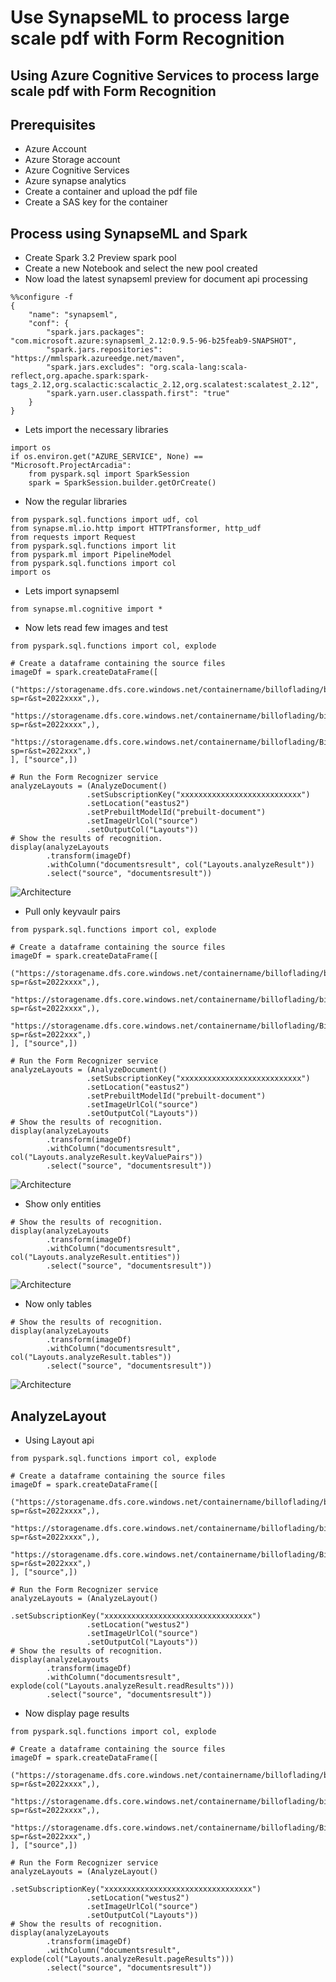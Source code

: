 # Use SynapseML to process large scale pdf with Form Recognition

## Using Azure Cognitive Services to process large scale pdf with Form Recognition

## Prerequisites

- Azure Account
- Azure Storage account
- Azure Cognitive Services
- Azure synapse analytics
- Create a container and upload the pdf file
- Create a SAS key for the container

## Process using SynapseML and Spark

- Create Spark 3.2 Preview spark pool
- Create a new Notebook and select the new pool created
- Now load the latest synapseml preview for document api processing

```
%%configure -f
{
    "name": "synapseml",
    "conf": {
        "spark.jars.packages": "com.microsoft.azure:synapseml_2.12:0.9.5-96-b25feab9-SNAPSHOT",
        "spark.jars.repositories": "https://mmlspark.azureedge.net/maven",
        "spark.jars.excludes": "org.scala-lang:scala-reflect,org.apache.spark:spark-tags_2.12,org.scalactic:scalactic_2.12,org.scalatest:scalatest_2.12",
        "spark.yarn.user.classpath.first": "true"
    }
}
```

- Lets import the necessary libraries

```
import os
if os.environ.get("AZURE_SERVICE", None) == "Microsoft.ProjectArcadia":
    from pyspark.sql import SparkSession
    spark = SparkSession.builder.getOrCreate()
```

- Now the regular libraries

```
from pyspark.sql.functions import udf, col
from synapse.ml.io.http import HTTPTransformer, http_udf
from requests import Request
from pyspark.sql.functions import lit
from pyspark.ml import PipelineModel
from pyspark.sql.functions import col
import os
```

- Lets import synapseml

```
from synapse.ml.cognitive import *
```

- Now lets read few images and test

```
from pyspark.sql.functions import col, explode

# Create a dataframe containing the source files
imageDf = spark.createDataFrame([
  ("https://storagename.dfs.core.windows.net/containername/billoflading/billofladding1.png?sp=r&st=2022xxxx",),
  "https://storagename.dfs.core.windows.net/containername/billoflading/billofladding2.png?sp=r&st=2022xxxx",),
  "https://storagename.dfs.core.windows.net/containername/billoflading/BillofLading_Labeled_resized.jpg?sp=r&st=2022xxx",)
], ["source",])

# Run the Form Recognizer service
analyzeLayouts = (AnalyzeDocument()
                 .setSubscriptionKey("xxxxxxxxxxxxxxxxxxxxxxxxxxx")
                 .setLocation("eastus2")
                 .setPrebuiltModelId("prebuilt-document")
                 .setImageUrlCol("source")
                 .setOutputCol("Layouts"))
# Show the results of recognition.
display(analyzeLayouts
        .transform(imageDf)
        .withColumn("documentsresult", col("Layouts.analyzeResult"))
        .select("source", "documentsresult"))
```

![Architecture](https://github.com/balakreshnan/Samples2022/blob/main/SynapseSpark/images/synapsemlforms4.jpg "Architecture")

- Pull only keyvaulr pairs

```
from pyspark.sql.functions import col, explode

# Create a dataframe containing the source files
imageDf = spark.createDataFrame([
  ("https://storagename.dfs.core.windows.net/containername/billoflading/billofladding1.png?sp=r&st=2022xxxx",),
  "https://storagename.dfs.core.windows.net/containername/billoflading/billofladding2.png?sp=r&st=2022xxxx",),
  "https://storagename.dfs.core.windows.net/containername/billoflading/BillofLading_Labeled_resized.jpg?sp=r&st=2022xxx",)
], ["source",])

# Run the Form Recognizer service
analyzeLayouts = (AnalyzeDocument()
                 .setSubscriptionKey("xxxxxxxxxxxxxxxxxxxxxxxxxxx")
                 .setLocation("eastus2")
                 .setPrebuiltModelId("prebuilt-document")
                 .setImageUrlCol("source")
                 .setOutputCol("Layouts"))
# Show the results of recognition.
display(analyzeLayouts
        .transform(imageDf)
        .withColumn("documentsresult", col("Layouts.analyzeResult.keyValuePairs"))
        .select("source", "documentsresult"))
```

![Architecture](https://github.com/balakreshnan/Samples2022/blob/main/SynapseSpark/images/synapsemlforms3.jpg "Architecture")

- Show only entities

```
# Show the results of recognition.
display(analyzeLayouts
        .transform(imageDf)
        .withColumn("documentsresult", col("Layouts.analyzeResult.entities"))
        .select("source", "documentsresult"))
```

![Architecture](https://github.com/balakreshnan/Samples2022/blob/main/SynapseSpark/images/synapsemlforms2.jpg "Architecture")

- Now only tables

```
# Show the results of recognition.
display(analyzeLayouts
        .transform(imageDf)
        .withColumn("documentsresult", col("Layouts.analyzeResult.tables"))
        .select("source", "documentsresult"))
```

![Architecture](https://github.com/balakreshnan/Samples2022/blob/main/SynapseSpark/images/synapsemlforms1.jpg "Architecture")

## AnalyzeLayout

- Using Layout api

```
from pyspark.sql.functions import col, explode

# Create a dataframe containing the source files
imageDf = spark.createDataFrame([
  ("https://storagename.dfs.core.windows.net/containername/billoflading/billofladding1.png?sp=r&st=2022xxxx",),
  "https://storagename.dfs.core.windows.net/containername/billoflading/billofladding2.png?sp=r&st=2022xxxx",),
  "https://storagename.dfs.core.windows.net/containername/billoflading/BillofLading_Labeled_resized.jpg?sp=r&st=2022xxx",)
], ["source",])

# Run the Form Recognizer service
analyzeLayouts = (AnalyzeLayout()
                 .setSubscriptionKey("xxxxxxxxxxxxxxxxxxxxxxxxxxxxxxxxx")
                 .setLocation("westus2")
                 .setImageUrlCol("source")
                 .setOutputCol("Layouts"))
# Show the results of recognition.
display(analyzeLayouts
        .transform(imageDf)
        .withColumn("documentsresult", explode(col("Layouts.analyzeResult.readResults")))
        .select("source", "documentsresult"))
```

- Now display page results

```
from pyspark.sql.functions import col, explode

# Create a dataframe containing the source files
imageDf = spark.createDataFrame([
  ("https://storagename.dfs.core.windows.net/containername/billoflading/billofladding1.png?sp=r&st=2022xxxx",),
  "https://storagename.dfs.core.windows.net/containername/billoflading/billofladding2.png?sp=r&st=2022xxxx",),
  "https://storagename.dfs.core.windows.net/containername/billoflading/BillofLading_Labeled_resized.jpg?sp=r&st=2022xxx",)
], ["source",])

# Run the Form Recognizer service
analyzeLayouts = (AnalyzeLayout()
                 .setSubscriptionKey("xxxxxxxxxxxxxxxxxxxxxxxxxxxxxxxxx")
                 .setLocation("westus2")
                 .setImageUrlCol("source")
                 .setOutputCol("Layouts"))
# Show the results of recognition.
display(analyzeLayouts
        .transform(imageDf)
        .withColumn("documentsresult", explode(col("Layouts.analyzeResult.pageResults")))
        .select("source", "documentsresult"))
```